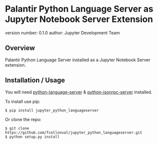 Palantir Python Language Server as Jupyter Notebook Server Extension
===============================

version number: 0.1.0
author: Jupyter Development Team

Overview
--------

Palantir Python Language Server installed as a Jupyter Notebook Server extension.

Installation / Usage
--------------------
You will need [python-language-server](https://github.com/palantir/python-language-server) & [python-jsonrpc-server](https://github.com/palantir/python-jsonrpc-server) installed.

To install use pip:

    $ pip install jupyter_python_languageserver


Or clone the repo:

    $ git clone https://github.com/fcollonval/jupyter_python_languageserver.git
    $ python setup.py install
    
